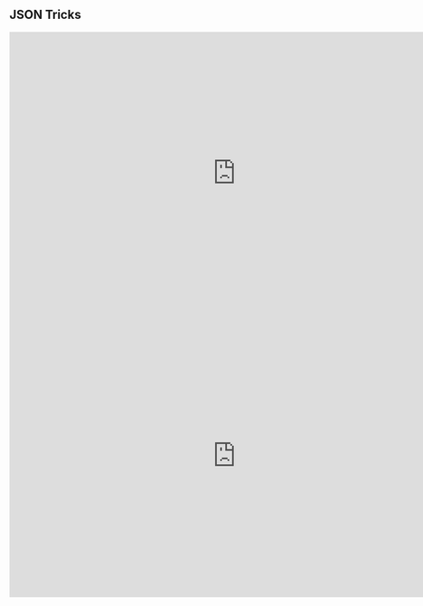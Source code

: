 ## JSON Tricks

<iframe width="800" height="500" src="https://www.youtube.com/embed/ff4fgQxPaO0" frameborder="0" allow="accelerometer; autoplay; encrypted-media; gyroscope; picture-in-picture" allowfullscreen></iframe>


<iframe width="800" height="500" src="https://www.youtube.com/embed/X9eRLElSW1c" frameborder="0" allow="accelerometer; autoplay; encrypted-media; gyroscope; picture-in-picture" allowfullscreen></iframe>

